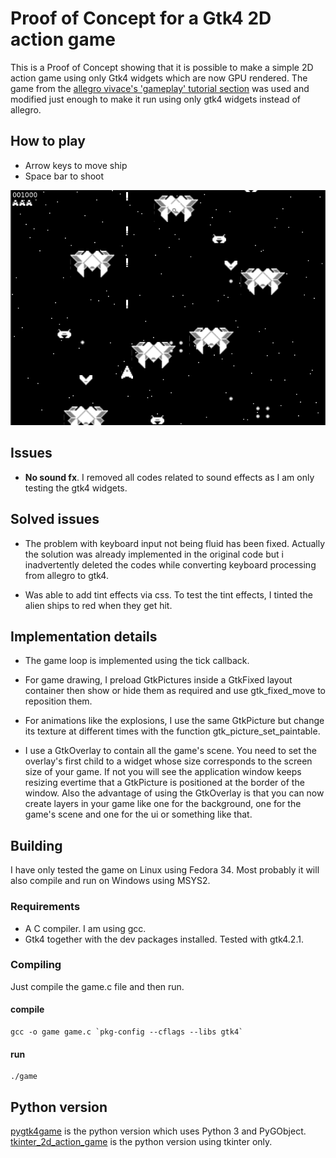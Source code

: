 # Proof of Concept for a Gtk4 2D action game

This is a Proof of Concept showing that it is possible to make a simple 2D action game using only Gtk4 widgets which are now GPU rendered. The game from the [allegro vivace's 'gameplay' tutorial section](https://github.com/liballeg/allegro_wiki/wiki/Allegro-Vivace%3A-Gameplay) was used and modified just enough to make it run using only gtk4 widgets instead of allegro.

## How to play

* Arrow keys to move ship
* Space bar to shoot

![Screenshot](screenshot.png)

## Issues

* __No sound fx__. I removed all codes related to sound effects as I am only testing the gtk4 widgets.

## Solved issues

* The problem with keyboard input not being fluid has been fixed. Actually the solution was already implemented in the original code but i inadvertently deleted the codes while converting keyboard processing from allegro to gtk4.

* Was able to add tint effects via css. To test the tint effects, I tinted the alien ships to red when they get hit. 

## Implementation details

* The game loop is implemented using the tick callback.

* For game drawing, I preload GtkPictures inside a GtkFixed layout container then show or hide them as required and use gtk_fixed_move to reposition them.

* For animations like the explosions, I use the same GtkPicture but change its texture at different times with the function gtk_picture_set_paintable.

* I use a GtkOverlay to contain all the game's scene. You need to set the overlay's first child to a widget whose size corresponds to the screen size of your game. If not you will see the application window keeps resizing evertime that a GtkPicture is positioned at the border of the window. Also the advantage of using the GtkOverlay is that you can now create layers in your game like one for the background, one for the game's scene and one for the ui or something like that.

## Building

I have only tested the game on Linux using Fedora 34. Most probably it will also compile and run on Windows using MSYS2.

### Requirements

* A C compiler. I am using gcc.
* Gtk4 together with the dev packages installed. Tested with gtk4.2.1.

### Compiling

Just compile the game.c file and then run.

#### compile
```
gcc -o game game.c `pkg-config --cflags --libs gtk4`
```

#### run
```
./game
```
## Python version

[pygtk4game](https://github.com/lavalfils/pygtk4game) is the python version which uses Python 3 and PyGObject.
[tkinter_2d_action_game](https://github.com/lavalfils/tkinter_2d_action_game) is the python version using tkinter only.
